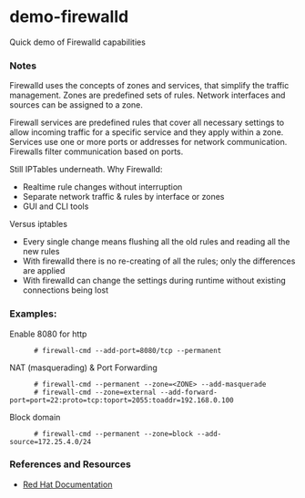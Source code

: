 # demo-firewalld

Quick demo of Firewalld capabilities

### Notes
Firewalld uses the concepts of zones and services, that simplify the traffic management. Zones are predefined sets of rules. Network interfaces and sources can be assigned to a zone.

Firewall services are predefined rules that cover all necessary settings to allow incoming traffic for a specific service and they apply within a zone.  Services use one or more ports or addresses for network communication. Firewalls filter communication based on ports.

Still IPTables underneath. Why Firewalld:
* Realtime rule changes without interruption
* Separate network traffic & rules by interface or zones
* GUI and CLI tools

Versus iptables
* Every single change means flushing all the old rules and reading all the new rules
* With firewalld there is no re-creating of all the rules; only the differences are applied
* With firewalld can change the settings during runtime without existing connections being lost


### Examples:

Enable 8080 for http
```
      # firewall-cmd --add-port=8080/tcp --permanent
```
NAT (masquerading) & Port Forwarding
```
      # firewall-cmd --permanent --zone=<ZONE> --add-masquerade
      # firewall-cmd --zone=external --add-forward-port=port=22:proto=tcp:toport=2055:toaddr=192.168.0.100
```
Block domain
```
      # firewall-cmd --permanent --zone=block --add-source=172.25.4.0/24
```

### References and Resources
* [Red Hat Documentation](https://access.redhat.com/documentation/en-us/red_hat_enterprise_linux/7/html/security_guide/sec-using_firewalls)
